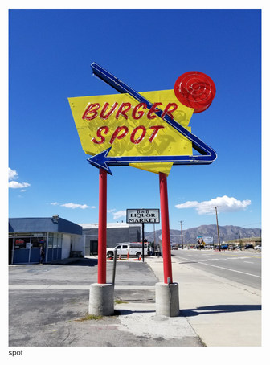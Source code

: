 [![unsplash](/images/unsplash/phil-chu-burgerspot-unsplash.jpg)](https://unsplash.com/@technicat)
spot
